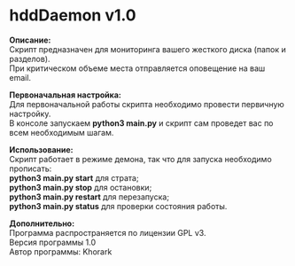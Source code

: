 # hddDaemon v1.0

<b>Описание:</b><br>
    Скрипт предназначен для мониторинга вашего жесткого диска (папок и разделов).<br>
    При критическом объеме места отправляется оповещение на ваш email.

<b>Первоначальная настройка:</b>
    <br>
    Для первоначальной работы скрипта необходимо провести первичную настройку.
    <br>
    В консоле запускаем <b>python3 main.py</b> и скрипт сам проведет вас по всем необходимым шагам.

<b>Использование:</b><br>
    Скрипт работает в режиме демона, так что для запуска необходимо прописать:
    <br>
    <b>python3 main.py start</b> для страта;
     <br>
    <b>python3 main.py stop</b> для остановки;
     <br>
    <b>python3 main.py restart</b> для перезапуска;
     <br>
    <b>python3 main.py status</b> для проверки состояния работы.
        <br>


<b>Дополнительно:</b><br>
    Программа распространяется по лицензии GPL v3.<br>
    Версия программы 1.0<br>
    Автор программы: Khorark<br>
